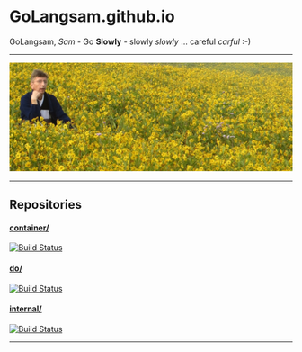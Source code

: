 # GoLangsam.github.io

GoLangsam, *Sam* - Go **Slowly** - slowly *slowly* ... careful *carful* :-) 

---
![Contemplating](IMG_3303-Cover.JPG)

---
## Repositories
 
#### [container/](https://github.com/GoLangsam/container/README.md)
[![Build Status](https://travis-ci.org/GoLangsam/container.svg?branch=master)](https://travis-ci.org/GoLangsam/container)

#### [do/](https://github.com/GoLangsam/do/README.md)
[![Build Status](https://travis-ci.org/GoLangsam/do.svg?branch=master)](https://travis-ci.org/GoLangsam/do)

#### [internal/](https://github.com/GoLangsam/internal/README.md)
[![Build Status](https://travis-ci.org/GoLangsam/internal.svg?branch=master)](https://travis-ci.org/GoLangsam/internal)

---
